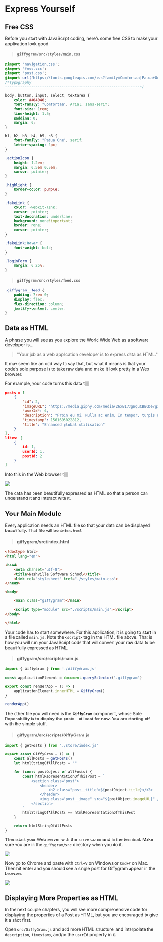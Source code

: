 # Express Yourself

## Free CSS

Before you start with JavaScript coding, here's some free CSS to make your application look good.

> #### `giffygram/src/styles/main.css`

```css
@import 'navigation.css';
@import 'feed.css';
@import 'post.css';
@import url("https://fonts.googleapis.com/css?family=Comfortaa|Patua+One");
/*Typography
--------------------------------------------------------------*/

body, button, input, select, textarea {
    color: #404040;
    font-family: "Comfortaa", Arial, sans-serif;
    font-size: 1rem;
    line-height: 1.5;
    padding: 0;
    margin: 0;
}

h1, h2, h3, h4, h5, h6 {
    font-family: "Patua One", serif;
    letter-spacing: 2px;
}

.actionIcon {
    height: 1.2em;
    margin: 0.5em 0.5em;
    cursor: pointer;
}

.highlight {
    border-color: purple;
}

.fakeLink {
    color: -webkit-link;
    cursor: pointer;
    text-decoration: underline;
    background: none!important;
    border: none;
    cursor: pointer;
}

.fakeLink:hover {
    font-weight: bold;
}

.loginForm {
    margin: 0 25%;
}
```

> #### `giffygram/src/styles/feed.css`

```css
.giffygram__feed {
    padding: 7rem 0;
    display: flex;
    flex-direction: column;
    justify-content: center;
}
```

## Data as HTML

A phrase you will see as you explore the World Wide Web as a software developer is...

> "Your job as a web application developer is to express data as HTML."

It may seem like an odd way to say that, but what it means is that your code's sole purpose is to take raw data and make it look pretty in a Web browser.

For example, your code turns this data 👇🏽

```json
posts = [
    {
        "id": 2,
        "imageURL": "https://media.giphy.com/media/26xBI73gWquCBBCDe/giphy.gif",
        "userId": 6,
        "description": "Proin eu mi. Nulla ac enim. In tempor, turpis nec euismod scelerisque, quam turpis adipiscing lorem, vitae mattis nibh ligula nec sem.\n\nDuis aliquam convallis nunc. Proin at turpis a pede posuere nonummy. Integer non velit.",
        "timestamp": 1561695022812,
        "title": "Enhanced global utilisation"
    }
],
likes: [
    {
        id: 1,
        userId: 1,
        postId: 2
    }
]
```

Into this in the Web browser 👇🏽

![](./images/data-as-html.png)

The data has been beautifully expressed as HTML so that a person can understand it and interact with it.

## Your Main Module


Every application needs an HTML file so that your data can be displayed beautifully. That file will be `index.html`.

> #### giffygram/src/index.html

```html
<!doctype html>
<html lang="en">

<head>
    <meta charset="utf-8">
    <title>Nashville Software School</title>
    <link rel="stylesheet" href="./styles/main.css">
</head>

<body>

    <main class="giffygram"></main>

    <script type="module" src="./scripts/main.js"></script>
</body>

</html>
```

Your code has to start somewhere. For this application, it is going to start in a file called `main.js`. Note the `<script>` tag in the HTML file above. That is how you will run your JavaScript code that will convert your raw data to be beautifully expressed as HTML.

> #### giffygram/src/scripts/main.js

```js
import { GiffyGram } from "./GiffyGram.js"

const applicationElement = document.querySelector(".giffygram")

export const renderApp = () => {
    applicationElement.innerHTML = GiffyGram()
}

renderApp()
```

The other file you will need is the **`GiffyGram`** component, whose Sole Reponsbility is to display the posts - at least for now. You are starting off with the simple stuff.

> #### giffygram/src/scripts/GiffyGram.js

```js
import { getPosts } from "./store/index.js"

export const GiffyGram = () => {
    const allPosts = getPosts()
    let htmlStringOfAllPosts = ""

    for (const postObject of allPosts) {
        const htmlRepresentationOfThisPost = `
            <section class="post">
                <header>
                    <h2 class="post__title">${postObject.title}</h2>
                </header>
                <img class="post__image" src="${postObject.imageURL}" />
            </section>
        `
        htmlStringOfAllPosts += htmlRepresentationOfThisPost
    }

    return htmlStringOfAllPosts
}
```

Then start your Web server with the `serve` command in the terminal. Make sure you are in the `giffygram/src` directory when you do it.

![](./images/starting-serve.gif)

Now go to Chrome and paste with `Ctrl+V` on Windows or `Cmd+V` on Mac. Then hit enter and you should see a single post for Giffygram appear in the browser.


![](./images/first-giffygram-post.gif)

## Displaying More Properties as HTML

In the next couple chapters, you will see more comprehensive code for displaying the properties of a Post as HTML, but you are encouraged to give it a shot first.

Open `src/GiffyGram.js` and add more HTML structure, and interpolate the `description`, `timestamp`, and/or the `userId` property in it.